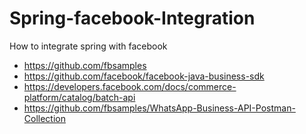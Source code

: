 # Spring-facebook-Integration
How to integrate spring with facebook

- https://github.com/fbsamples
- https://github.com/facebook/facebook-java-business-sdk
- https://developers.facebook.com/docs/commerce-platform/catalog/batch-api
- https://github.com/fbsamples/WhatsApp-Business-API-Postman-Collection

